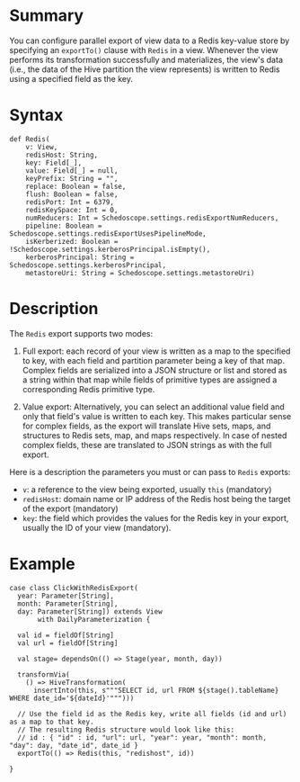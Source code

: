 # Summary

You can configure parallel export of view data to a Redis key-value store by specifying an `exportTo()` clause with `Redis` in a view. Whenever the view performs its transformation successfully and materializes, the view's data (i.e., the data of the Hive partition the view represents) is written to Redis using a specified field as the key. 

# Syntax
    def Redis(
        v: View,
        redisHost: String,
        key: Field[_],
        value: Field[_] = null,
        keyPrefix: String = "",
        replace: Boolean = false,
        flush: Boolean = false,
        redisPort: Int = 6379,
        redisKeySpace: Int = 0,
        numReducers: Int = Schedoscope.settings.redisExportNumReducers,
        pipeline: Boolean = Schedoscope.settings.redisExportUsesPipelineMode,
        isKerberized: Boolean = !Schedoscope.settings.kerberosPrincipal.isEmpty(),
        kerberosPrincipal: String = Schedoscope.settings.kerberosPrincipal,
        metastoreUri: String = Schedoscope.settings.metastoreUri) 

# Description

The `Redis` export supports two modes: 

1. Full export: each record of your view is written as a map to the specified to key, with each field and partition parameter being a key of that map. Complex fields are serialized into a JSON structure or list and stored as a string within that map while fields of primitive types are assigned a corresponding Redis primitive type.

2.  Value export: Alternatively, you can select an additional value field and only that field's value is written to each key. This makes particular sense for complex fields, as the export will translate Hive sets, maps, and structures to Redis sets, map, and maps respectively. In case of nested complex fields, these are translated to JSON strings as with the full export.

Here is a description the parameters you must or can pass to `Redis` exports:

- `v`: a reference to the view being exported, usually `this` (mandatory)
- `redisHost`: domain name or IP address of the Redis host being the target of the export (mandatory)
- `key`: the field which provides the values for the Redis key in your export, usually the ID of your view (mandatory).

# Example

    case class ClickWithRedisExport(
      year: Parameter[String],
      month: Parameter[String],
      day: Parameter[String]) extends View
           with DailyParameterization {

      val id = fieldOf[String]
      val url = fieldOf[String]

      val stage= dependsOn(() => Stage(year, month, day))

      transformVia(
        () => HiveTransformation(
          insertInto(this, s"""SELECT id, url FROM ${stage().tableName} WHERE date_id='${dateId}'""")))

      // Use the field id as the Redis key, write all fields (id and url) as a map to that key.
      // The resulting Redis structure would look like this:
      // id : { "id" : id, "url": url, "year": year, "month": month, "day": day, "date_id", date_id }
      exportTo(() => Redis(this, "redishost", id))

    }
